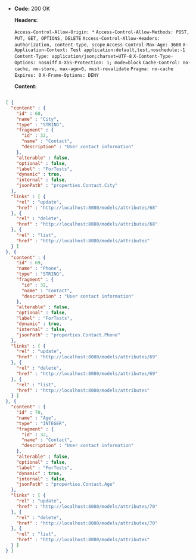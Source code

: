 * **Code:** 200 OK

  **Headers:**

  `Access-Control-Allow-Origin: *`
  `Access-Control-Allow-Methods: POST, PUT, GET, OPTIONS, DELETE`
  `Access-Control-Allow-Headers: authorization, content-type, scope`
  `Access-Control-Max-Age: 3600`
  `X-Application-Context: Test application:default,test,noschedule:-1`
  `Content-Type: application/json;charset=UTF-8`
  `X-Content-Type-Options: nosniff`
  `X-XSS-Protection: 1; mode=block`
  `Cache-Control: no-cache, no-store, max-age=0, must-revalidate`
  `Pragma: no-cache`
  `Expires: 0`
  `X-Frame-Options: DENY`

  **Content:**

```json

[ {
  "content" : {
    "id" : 68,
    "name" : "City",
    "type" : "STRING",
    "fragment" : {
      "id" : 32,
      "name" : "Contact",
      "description" : "User contact information"
    },
    "alterable" : false,
    "optional" : false,
    "label" : "ForTests",
    "dynamic" : true,
    "internal" : false,
    "jsonPath" : "properties.Contact.City"
  },
  "links" : [ {
    "rel" : "update",
    "href" : "http://localhost:8080/models/attributes/68"
  }, {
    "rel" : "delete",
    "href" : "http://localhost:8080/models/attributes/68"
  }, {
    "rel" : "list",
    "href" : "http://localhost:8080/models/attributes"
  } ]
}, {
  "content" : {
    "id" : 69,
    "name" : "Phone",
    "type" : "STRING",
    "fragment" : {
      "id" : 32,
      "name" : "Contact",
      "description" : "User contact information"
    },
    "alterable" : false,
    "optional" : false,
    "label" : "ForTests",
    "dynamic" : true,
    "internal" : false,
    "jsonPath" : "properties.Contact.Phone"
  },
  "links" : [ {
    "rel" : "update",
    "href" : "http://localhost:8080/models/attributes/69"
  }, {
    "rel" : "delete",
    "href" : "http://localhost:8080/models/attributes/69"
  }, {
    "rel" : "list",
    "href" : "http://localhost:8080/models/attributes"
  } ]
}, {
  "content" : {
    "id" : 70,
    "name" : "Age",
    "type" : "INTEGER",
    "fragment" : {
      "id" : 32,
      "name" : "Contact",
      "description" : "User contact information"
    },
    "alterable" : false,
    "optional" : false,
    "label" : "ForTests",
    "dynamic" : true,
    "internal" : false,
    "jsonPath" : "properties.Contact.Age"
  },
  "links" : [ {
    "rel" : "update",
    "href" : "http://localhost:8080/models/attributes/70"
  }, {
    "rel" : "delete",
    "href" : "http://localhost:8080/models/attributes/70"
  }, {
    "rel" : "list",
    "href" : "http://localhost:8080/models/attributes"
  } ]
} ]
```
